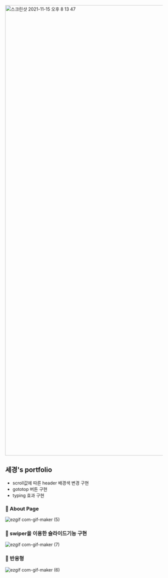 <img width="1440" alt="스크린샷 2021-11-15 오후 8 13 47" src="https://user-images.githubusercontent.com/80687195/141772618-a57759e5-18e2-42ef-8375-8e60f6c4df16.png">

## 세경's portfolio
- scroll값에 따른 header 배경색 변경 구현
- gototop 버튼 구현
- typing 효과 구현

### 💎 About Page
![ezgif com-gif-maker (5)](https://user-images.githubusercontent.com/80687195/141770624-4717d0f0-21a8-4783-a302-533a7d3cc67e.gif)

### 💎 swiper을 이용한 슬라이드기능 구현
![ezgif com-gif-maker (7)](https://user-images.githubusercontent.com/80687195/141772309-a24db2e5-97ea-4d4c-afeb-73a59966ea4a.gif)

### 💎 반응형
![ezgif com-gif-maker (6)](https://user-images.githubusercontent.com/80687195/141771579-3ecfaa0f-eca7-4b1c-96c1-ccff5b8f229a.gif)

